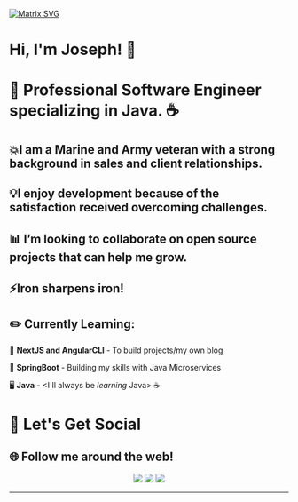 [![Matrix SVG](https://raw.githubusercontent.com/rodrigograca31/rodrigograca31/master/matrix.svg)](https://www.youtube.com/watch?v=SDkAGkd4NLc) 


# Hi, I'm Joseph! 👋

# 💬 Professional Software Engineer specializing in Java. ☕ 

##  💥I am a Marine and Army veteran with a strong background in sales and client relationships. 
##  💡I enjoy development because of the satisfaction received overcoming challenges. 

##  📊 I’m looking to collaborate on open source projects that can help me grow. 
## ⚡Iron sharpens iron!

## ✏️ Currently Learning:
🎨 **NextJS and AngularCLI** - To build projects/my own blog

🌱 **SpringBoot** - Building my skills with Java Microservices

🖥️ **Java** - <I'll always be *learning* Java> ☕

# 🥳 Let's Get Social
## 🌐 Follow me around the web!

<div align="center" >  
<a href="https://www.linkedin.com/in/josephwalker3/"><img src="https://img.icons8.com/color/48/000000/linkedin.png"/></a>
<a href="https://twitter.com/_joseph_creator"><img src="https://img.icons8.com/color/48/000000/twitter--v1.png"/></a>
<a href="https://www.youtube.com/channel/UC52BtP4lDTpoRslzcmwztpA"><img src="https://img.icons8.com/color/48/000000/youtube-squared.png"/></a>
	</a>
</div>


---

<!--
**J0311/J0311** is a ✨ _special_ ✨ repository because its `README.md` (this file) appears on your GitHub profile.

Here are some ideas to get you started:

- 🔭 I’m currently working on ...
- 🌱 I’m currently learning ...
- 👯 I’m looking to collaborate on ...
- 🤔 I’m looking for help with ...
- 💬 Ask me about ...
- 📫 How to reach me: ...
- 😄 Pronouns: ...
- ⚡ Fun fact: ...
-->

